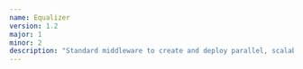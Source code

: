 ```yaml
---
name: Equalizer
version: 1.2
major: 1
minor: 2
description: "Standard middleware to create and deploy parallel, scalable OpenGL applications."
---
```


